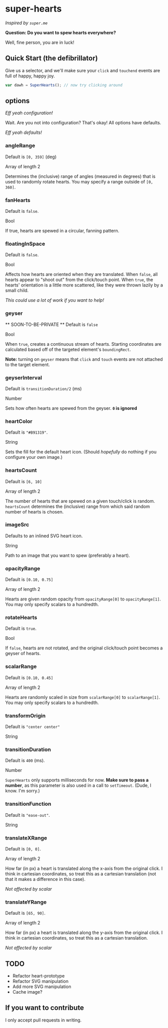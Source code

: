 # super-hearts
_Inspired by `super.me`_

**Question: Do you want to spew hearts everywhere?**

Well, fine person, you are in luck! 

## Quick Start (the defibrillator)
Give us a selector, and we'll make sure your `click` and `touchend` events are full of happy, happy joy.

```javascript
var dawh = SuperHearts(); // now try clicking around
```

## options
_Eff yeah configuration!_

Wait. Are you not into configuration? That's okay! All options have defaults.

_Eff yeah defaults!_


### angleRange
Default is `[0, 359]` (deg)

Array of length 2

Determines the (inclusive) range of angles (measured in degrees) that is used to randomly rotate hearts. You may specify a range outside of `[0, 360]`.


### fanHearts
Default is `false`.

Bool

If true, hearts are spewed in a circular, fanning pattern.


### floatingInSpace
Default is `false`.

Bool

Affects how hearts are oriented when they are translated. 
When `false`, all hearts appear to "shoot out" from the click/touch point. 
When `true`, the hearts' orientation is a little more scattered, like they were thrown lazily by a small child.

_This could use a lot of work if you want to help!_


### geyser
** SOON-TO-BE-PRIVATE **
Default is `false`

Bool

When `true`, creates a continuous stream of hearts. Starting coordinates are calculated based off of the targeted element's `boundingRect`. 

**Note:** turning on `geyser` means that `click` and `touch` events are not attached to the target element.


### geyserInterval
Default is `transitionDuration/2` (ms)

Number

Sets how often hearts are spewed from the geyser. **`0` is ignored**

### heartColor
Default is `"#B91319"`.

String

Sets the fill for the default heart icon. (Should _hopefully_ do nothing if you configure your own image.)


### heartsCount
Default is `[6, 10]`

Array of length 2

The number of hearts that are spewed on a given touch/click is random.
`heartsCount` determines the (inclusive) range from which said random number of hearts is chosen.


### imageSrc
Defaults to an inlined SVG heart icon.

String

Path to an image that you want to spew (preferably a heart). 


### opacityRange
Default is `[0.10, 0.75]`

Array of length 2

Hearts are given random opacity from `opacityRange[0]` to `opacityRange[1]`. You may only specify scalars to a hundredth.


### rotateHearts
Default is `true`.

Bool

If `false`, hearts are not rotated, and the original click/touch point becomes a geyser of hearts.


### scalarRange
Default is `[0.10, 0.45]`

Array of length 2

Hearts are randomly scaled in size from `scalarRange[0]` to `scalarRange[1]`. You may only specify scalars to a hundredth.


### transformOrigin
Default is `"center center"`

String


### transitionDuration
Default is `400` (ms).

Number

`SuperHearts` only supports milliseconds for now. **Make sure to pass a number**, as this parameter is also used in a call to `setTimeout`. (Dude, I know. I'm sorry.)


### transitionFunction
Default is `"ease-out"`.

String


### translateXRange
Default is `[0, 0]`.

Array of length 2

How far (in px) a heart is translated along the x-axis from the original click. I think in cartesian coordinates, so treat this as a cartesian translation (not that it makes a difference in this case).

_Not affected by scalar_


### translateYRange
Default is `[65, 90]`.

Array of length 2

How far (in px) a heart is translated along the y-axis from the original click. I think in cartesian coordinates, so treat this as a cartesian translation.

_Not affected by scalar_


## TODO
* Refactor heart-prototype
* Refactor SVG manipulation
* Add more SVG manipulation
* Cache image?


## If you want to contribute
I only accept pull requests in writing.